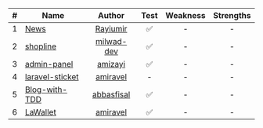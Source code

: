| # |                  Name |      Author      | Test | Weakness | Strengths | 
|:-:|----------------------|:----------------:|:----:|:--------:|:---------:|
| 1 |            [News][p1] |  [Rayiumir][a1]  |  ✅   |    -     |     -     |
| 2 |        [shopline][p2] | [milwad-dev][a2] |  ✅   |    -     |     -     |
| 3 |     [admin-panel][p3] |  [amizayi][a3]   |  ✅   |    -     |     -     |
| 4 | [laravel-sticket][p4] |  [amiravel][a4]  |  -   |    -     |     -     |
| 5 |   [Blog-with-TDD][p5] | [abbasfisal][a5] |  ✅   |    -     |     -     |
| 6 |        [LaWallet][p6] |  [amiravel][a4]  |  ✅   |    -     |     -     |

[p1]:https://github.com/Rayiumir/News
[p2]:https://github.com/milwad-dev/shopline
[p3]:https://github.com/amizayi/admin-panel
[p4]:https://github.com/amiravel/laravel-sticket
[p5]:https://github.com/abbasfisal/Laravel-Blog-Project-with-TDD
[p6]:https://github.com/amiravel/LaWallet

[a1]:https://github.com/Rayiumir
[a2]:https://github.com/milwad-dev
[a3]:https://github.com/amizayi
[a4]:https://github.com/amiravel
[a5]:https://github.com/abbasfisal
